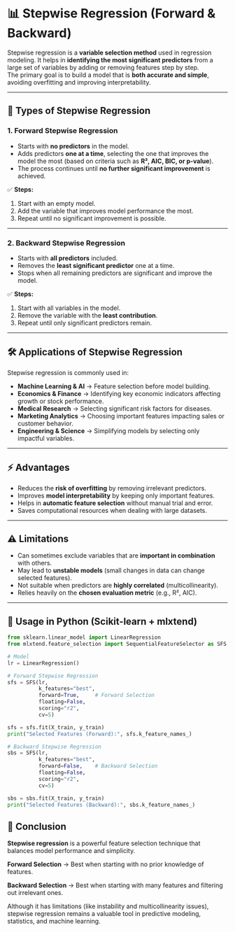 # 📊 Stepwise Regression (Forward & Backward)

Stepwise regression is a **variable selection method** used in regression modeling. It helps in **identifying the most significant predictors** from a large set of variables by adding or removing features step by step.  
The primary goal is to build a model that is **both accurate and simple**, avoiding overfitting and improving interpretability.  

---

## 🔹 Types of Stepwise Regression  

### 1. **Forward Stepwise Regression**
- Starts with **no predictors** in the model.  
- Adds predictors **one at a time**, selecting the one that improves the model the most (based on criteria such as **R², AIC, BIC, or p-value**).  
- The process continues until **no further significant improvement** is achieved.  

✅ **Steps:**  
1. Start with an empty model.  
2. Add the variable that improves model performance the most.  
3. Repeat until no significant improvement is possible.  

---

### 2. **Backward Stepwise Regression**
- Starts with **all predictors** included.  
- Removes the **least significant predictor** one at a time.  
- Stops when all remaining predictors are significant and improve the model.  

✅ **Steps:**  
1. Start with all variables in the model.  
2. Remove the variable with the **least contribution**.  
3. Repeat until only significant predictors remain.  

---

## 🛠️ Applications of Stepwise Regression  
Stepwise regression is commonly used in:  
- **Machine Learning & AI** → Feature selection before model building.  
- **Economics & Finance** → Identifying key economic indicators affecting growth or stock performance.  
- **Medical Research** → Selecting significant risk factors for diseases.  
- **Marketing Analytics** → Choosing important features impacting sales or customer behavior.  
- **Engineering & Science** → Simplifying models by selecting only impactful variables.  

---

## ⚡ Advantages  
- Reduces the **risk of overfitting** by removing irrelevant predictors.  
- Improves **model interpretability** by keeping only important features.  
- Helps in **automatic feature selection** without manual trial and error.  
- Saves computational resources when dealing with large datasets.  

---

## ⚠️ Limitations  
- Can sometimes exclude variables that are **important in combination** with others.  
- May lead to **unstable models** (small changes in data can change selected features).  
- Not suitable when predictors are **highly correlated** (multicollinearity).  
- Relies heavily on the **chosen evaluation metric** (e.g., R², AIC).  

---

## 🚀 Usage in Python (Scikit-learn + mlxtend)  

```python
from sklearn.linear_model import LinearRegression
from mlxtend.feature_selection import SequentialFeatureSelector as SFS

# Model
lr = LinearRegression()

# Forward Stepwise Regression
sfs = SFS(lr,
          k_features="best",
          forward=True,     # Forward Selection
          floating=False,
          scoring="r2",
          cv=5)

sfs = sfs.fit(X_train, y_train)
print("Selected Features (Forward):", sfs.k_feature_names_)

# Backward Stepwise Regression
sbs = SFS(lr,
          k_features="best",
          forward=False,    # Backward Selection
          floating=False,
          scoring="r2",
          cv=5)

sbs = sbs.fit(X_train, y_train)
print("Selected Features (Backward):", sbs.k_feature_names_)
```
## 📌 Conclusion

**Stepwise regression** is a powerful feature selection technique that balances model performance and simplicity.

**Forward Selection** → Best when starting with no prior knowledge of features.

**Backward Selection** → Best when starting with many features and filtering out irrelevant ones.

Although it has limitations (like instability and multicollinearity issues), stepwise regression remains a valuable tool in predictive modeling, statistics, and machine learning.

